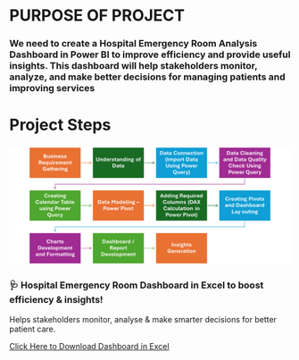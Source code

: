 # PURPOSE OF PROJECT
 ### We need to create a Hospital Emergency Room Analysis Dashboard in Power BI to improve efficiency and provide useful insights. This dashboard will help stakeholders monitor, analyze, and make better decisions for managing patients and improving services
# Project Steps
### ![alt text](../assets/image.png)

### 🩺 Hospital Emergency Room Dashboard in Excel to boost efficiency & insights!
Helps stakeholders monitor, analyse & make smarter decisions for better patient care.

[Click Here to Download Dashboard in Excel][def]

[def]: ../assets/Hopital_project.xlsx